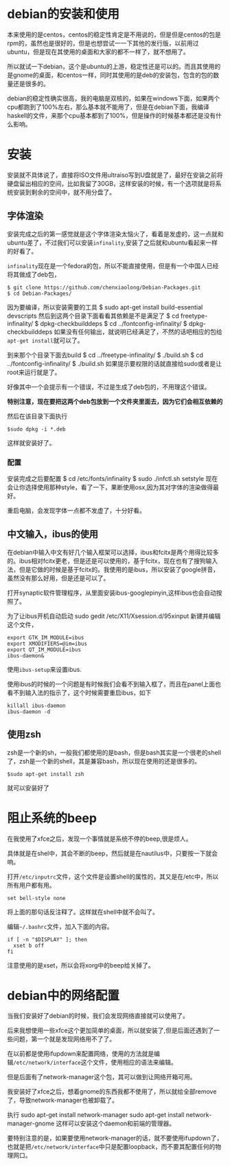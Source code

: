 debian的安装和使用
===

本来使用的是centos，centos的稳定性肯定是不用说的，但是但是centos的包是rpm的，虽然也是很好的，但是也想尝试一一下其他的发行版，以前用过ubuntu，但是现在其使用的桌面和大家的都不一样了，就不想用了。

所以就试一下debian，这个是ubuntu的上游，稳定性还是可以的。而且其使用的是gnome的桌面，和centos一样，同时其使用的是deb的安装包，包含的包的数量还是很多的。

debian的稳定性确实很高，我的电脑是双核的，如果在windows下面，如果两个cpu都跑到了100%左右，那么基本就不能用了，但是在debian下面，我编译haskell的文件，来那个cpu基本都到了100%，但是操作的时候基本都还是没有什么影响。

# 安装
安装就不具体说了，直接将ISO文件用ultraiso写到U盘就是了，最好在安装之前将硬盘留出相应的空间，比如我留了30GB，这样安装的时候，有一个选项就是将系统安装到剩余的空间中，就不用分盘了。

## 字体渲染
安装完成之后的第一感觉就是这个字体渲染太恼火了，看着是发虚的，这一点就和ubuntu差了，不过我们可以安装`infinality`,安装了之后就和ubuntu看起来一样的好看了。

`infinality`现在是一个fedora的包，所以不能直接使用，但是有一个中国人已经将其做成了deb包，

	$ git clone https://github.com/chenxiaolong/Debian-Packages.git
	$ cd Debian-Packages/

因为要编译，所以安装需要的工具
	$ sudo apt-get install build-essential devscripts
然后到这两个目录下面看看其依赖是不是满足了
	$ cd freetype-infinality/
	$ dpkg-checkbuilddeps
	$ cd ../fontconfig-infinality/
	$ dpkg-checkbuilddeps
如果没有任何输出，就说明已经满足了，不然的话吧相应的包给`apt-get install`就可以了。

到来那个个目录下面去build
	$ cd ../freetype-infinality/
	$ ./build.sh
	$ cd ../fontconfig-infinality/
	$ ./build.sh
如果提示要权限的话就直接给sudo或者是让root来运行就是了。

好像其中一个会提示有一个错误，不过是生成了deb包的，不用理这个错误。

**特别注意，现在要把这两个deb包放到一个文件夹里面去，因为它们会相互依赖的**

然后在该目录下面执行
```
$sudo dpkg -i *.deb
```

这样就安装好了。

### 配置
安装完成之后要配置
	$ cd /etc/fonts/infinality
	$ sudo ./infctl.sh setstyle
现在会让你选择使用那种style，看了一下，果断使用osx,因为其对字体的渲染做得最好。

重启电脑，会发现字体一点都不发虚了，十分好看。

## 中文输入，ibus的使用
在debian中输入中文有好几个输入框架可以选择，ibus和fcitx是两个用得比较多的。ibus相对fcitx更老，但是还是可以使用的，基于fcitx，现在也有了搜狗输入法，但是它做的时候是基于fcitx的。我使用的是ibus，所以安装了google拼音，虽然没有那么好用，但是还是可以了。

打开synaptic软件管理程序，从里面安装ibus-googlepinyin,这样ibus也会自动按照了。

为了让ibus开机自动启动
	sudo gedit /etc/X11/Xsession.d/95xinput
新建并编辑这个文件，

	export GTK_IM_MODULE=ibus
	export XMODIFIERS=@im=ibus
	export QT_IM_MODULE=ibus
	ibus-daemon&

使用`ibus-setup`来设置ibus.

使用ibus的时候的一个问题是有时候我们会看不到输入框了，而且在panel上面也看不到输入法的指示了，这个时候需要重启ibus，如下

	killall ibus-daemon
	ibus-daemon -d

## 使用zsh
zsh是一个新的sh，一般我们都使用的是bash，但是bash其实是一个很老的shell了，zsh是一个新的shell，其是兼容bash，所以现在使用的还是很多的。

	$sudo apt-get install zsh
就可以安装好了

# 阻止系统的beep
在我使用了xfce之后，发现一个事情就是系统不停的beep,很是烦人。

具体就是在shel中，其会不断的beep，然后就是在nautilus中，只要按一下就会响。


打开`/etc/inputrc`文件，这个文件是设置shell的属性的，其又是在/etc中，所以所有用户都有用。

	set bell-style none
将上面的那句话反注释了。这样就在shell中就不会叫了。


编辑`~/.bashrc`文件，加入下面的内容。

	if [ -n "$DISPLAY" ]; then
	  xset b off
	fi

注意使用的是xset，所以会将xorg中的beep给关掉了。


# debian中的网络配置
当我们安装好了debian的时候，我们会发现网络直接就可以使用了。

后来我想使用一些xfce这个更加简单的桌面，所以就安装了,但是后面还遇到了一些问题，第一个就是发现网络用不了了。

在以前都是使用ifupdown来配置网络，使用的方法就是编辑`/etc/network/interface`这个文件，使用相应的语法来编辑。

但是后面有了network-manager这个包，其可以做到让网络开箱可用。

我安装好了xfce之后，想着gnome的东西我都不使用了，所以就给全部remove了，导致network-manager也被卸载了。

执行
	sudo apt-get install network-manager
	sudo apt-get install network-manager-gnome 
这样可以安装这个daemon和前端的管理器。

要特别注意的是，如果要使用network-manager的话，就不要使用ifupdown了，也就是把`/etc/network/interface`中只是配置loopback，而不要其配置任何的物理网口。
